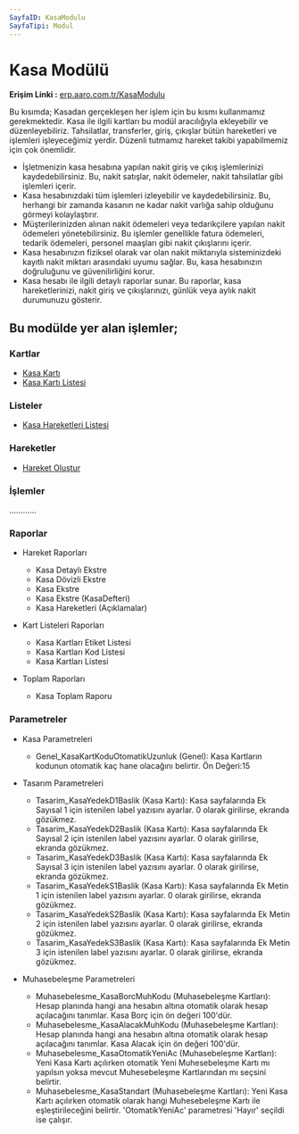 ```yaml
---
SayfaID: KasaModulu
SayfaTipi: Modul
---
```


# Kasa Modülü

**Erişim Linki :** [erp.aaro.com.tr/KasaModulu](erp.aaro.com.tr/KasaModulu)

Bu kısımda; Kasadan gerçekleşen her işlem için bu kısmı kullanmamız gerekmektedir. 
Kasa ile ilgili kartları bu modül aracılığıyla ekleyebilir ve düzenleyebiliriz.
Tahsilatlar, transferler, giriş, çıkışlar bütün hareketleri ve işlemleri işleyeceğimiz yerdir. 
Düzenli tutmamız hareket takibi yapabilmemiz için çok önemlidir.

- İşletmenizin kasa hesabına yapılan nakit giriş ve çıkış işlemlerinizi kaydedebilirsiniz. Bu, nakit satışlar, nakit ödemeler, nakit tahsilatlar gibi işlemleri içerir.
- Kasa hesabınızdaki tüm işlemleri izleyebilir ve kaydedebilirsiniz. Bu, herhangi bir zamanda kasanın ne kadar nakit varlığa sahip olduğunu görmeyi kolaylaştırır.
- Müşterilerinizden alınan nakit ödemeleri veya tedarikçilere yapılan nakit ödemeleri yönetebilirsiniz. Bu işlemler genellikle fatura ödemeleri, tedarik ödemeleri, personel maaşları gibi nakit çıkışlarını içerir.
- Kasa hesabınızın fiziksel olarak var olan nakit miktarıyla sisteminizdeki kayıtlı nakit miktarı arasındaki uyumu sağlar. Bu, kasa hesabınızın doğruluğunu ve güvenilirliğini korur.
- Kasa hesabı ile ilgili detaylı raporlar sunar. Bu raporlar, kasa hareketlerinizi, nakit giriş ve çıkışlarınızı, günlük veya aylık nakit durumunuzu gösterir.

## Bu modülde yer alan işlemler;

### Kartlar

- [Kasa Kartı](../Kasa/KasaKarti.md)
- [Kasa Kartı Listesi](../Kasa/KasaKartiListesi.md)

### Listeler 

- [Kasa Hareketleri Listesi](../Kasa/KasaHareketleriListesi.md)

### Hareketler 

- [Hareket Oluştur](../Kasa/HareketOlustur.md)

### İşlemler 

............

### Raporlar

- Hareket Raporları
	- Kasa Detaylı Ekstre	
	- Kasa Dövizli Ekstre
	- Kasa Ekstre
	- Kasa Ekstre (KasaDefteri)
	- Kasa Hareketleri (Açıklamalar)

- Kart Listeleri Raporları
	- Kasa Kartları Etiket Listesi
	- Kasa Kartları Kod Listesi
	- Kasa Kartları Listesi

- Toplam Raporları
	- Kasa Toplam Raporu

### Parametreler

- Kasa Parametreleri
	- Genel_KasaKartKoduOtomatikUzunluk (Genel): Kasa Kartların kodunun otomatik kaç hane olacağını belirtir. Ön Değeri:15

- Tasarım Parametreleri
	- Tasarim_KasaYedekD1Baslik (Kasa Kartı): Kasa sayfalarında Ek Sayısal 1 için istenilen label yazısını ayarlar. 0 olarak girilirse, ekranda gözükmez.
	- Tasarim_KasaYedekD2Baslik (Kasa Kartı): Kasa sayfalarında Ek Sayısal 2 için istenilen label yazısını ayarlar. 0 olarak girilirse, ekranda gözükmez.
	- Tasarim_KasaYedekD3Baslik (Kasa Kartı): Kasa sayfalarında Ek Sayısal 3 için istenilen label yazısını ayarlar. 0 olarak girilirse, ekranda gözükmez.
	- Tasarim_KasaYedekS1Baslik (Kasa Kartı): Kasa sayfalarında Ek Metin 1 için istenilen label yazısını ayarlar. 0 olarak girilirse, ekranda gözükmez.
	- Tasarim_KasaYedekS2Baslik (Kasa Kartı): Kasa sayfalarında Ek Metin 2 için istenilen label yazısını ayarlar. 0 olarak girilirse, ekranda gözükmez.
	- Tasarim_KasaYedekS3Baslik (Kasa Kartı): Kasa sayfalarında Ek Metin 3 için istenilen label yazısını ayarlar. 0 olarak girilirse, ekranda gözükmez.

- Muhasebeleşme Parametreleri
	- Muhasebelesme_KasaBorcMuhKodu (Muhasebeleşme Kartları): Hesap planında hangi ana hesabın altına otomatik olarak hesap açılacağını tanımlar. Kasa Borç için ön değeri 100'dür.
	- Muhasebelesme_KasaAlacakMuhKodu (Muhasebeleşme Kartları): Hesap planında hangi ana hesabın altına otomatik olarak hesap açılacağını tanımlar. Kasa Alacak için ön değeri 100'dür.
	- Muhasebelesme_KasaOtomatikYeniAc (Muhasebeleşme Kartları): Yeni Kasa Kartı açılırken otomatik Yeni Muhesebeleşme Kartı mı yapılsın yoksa mevcut Muhesebeleşme Kartlarından mı seçsini belirtir.
	- Muhasebelesme_KasaStandart (Muhasebeleşme Kartları): Yeni Kasa Kartı açılırken otomatik olarak hangi Muhesebeleşme Kartı ile eşleştirileceğini belirtir. 'OtomatikYeniAc' parametresi 'Hayır' seçildi ise çalışır.